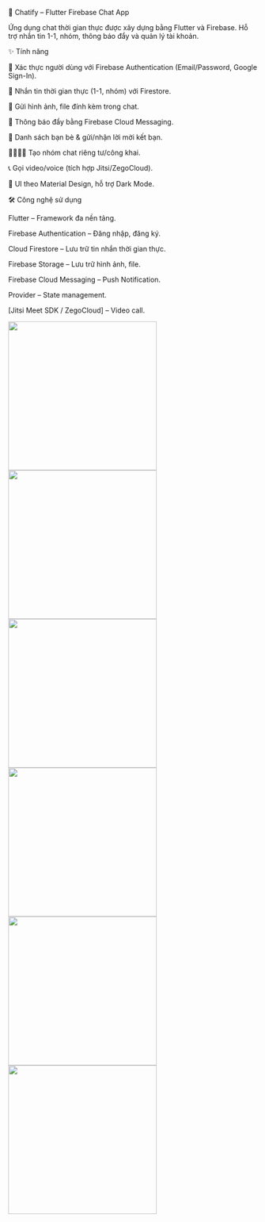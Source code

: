 📱 Chatify – Flutter Firebase Chat App

Ứng dụng chat thời gian thực được xây dựng bằng Flutter và Firebase. Hỗ trợ nhắn tin 1-1, nhóm, thông báo đẩy và quản lý tài khoản.

✨ Tính năng

🔐 Xác thực người dùng với Firebase Authentication (Email/Password, Google Sign-In).

💬 Nhắn tin thời gian thực (1-1, nhóm) với Firestore.

📸 Gửi hình ảnh, file đính kèm trong chat.

🔔 Thông báo đẩy bằng Firebase Cloud Messaging.

👥 Danh sách bạn bè & gửi/nhận lời mời kết bạn.

👨‍👩‍👧‍👦 Tạo nhóm chat riêng tư/công khai.

📞 Gọi video/voice (tích hợp Jitsi/ZegoCloud).

🎨 UI theo Material Design, hỗ trợ Dark Mode.

🛠️ Công nghệ sử dụng

Flutter
– Framework đa nền tảng.

Firebase Authentication
– Đăng nhập, đăng ký.

Cloud Firestore
– Lưu trữ tin nhắn thời gian thực.

Firebase Storage
– Lưu trữ hình ảnh, file.

Firebase Cloud Messaging
– Push Notification.

Provider
– State management.

[Jitsi Meet SDK / ZegoCloud] – Video call.

<img src="https://github.com/user-attachments/assets/04cc836d-bcbc-46c8-8674-60665f8a2b47" width="300">
<img src="https://github.com/user-attachments/assets/17e9eb58-7a70-4ee7-b413-ff795152d44c" width="300">
<img src="https://github.com/user-attachments/assets/d09e30f5-f27c-4713-8fa8-25a8a9179076" width="300">
<img src="https://github.com/user-attachments/assets/6965373b-8938-464a-b184-97738a599d98" width="300">
<img src="https://github.com/user-attachments/assets/ffc7e7c5-5e7c-4ce1-a3e9-75be44ba45a6" width="300">
<img src="https://github.com/user-attachments/assets/80cd352f-ba6f-48f7-a18d-633389e9f33a" width="300">